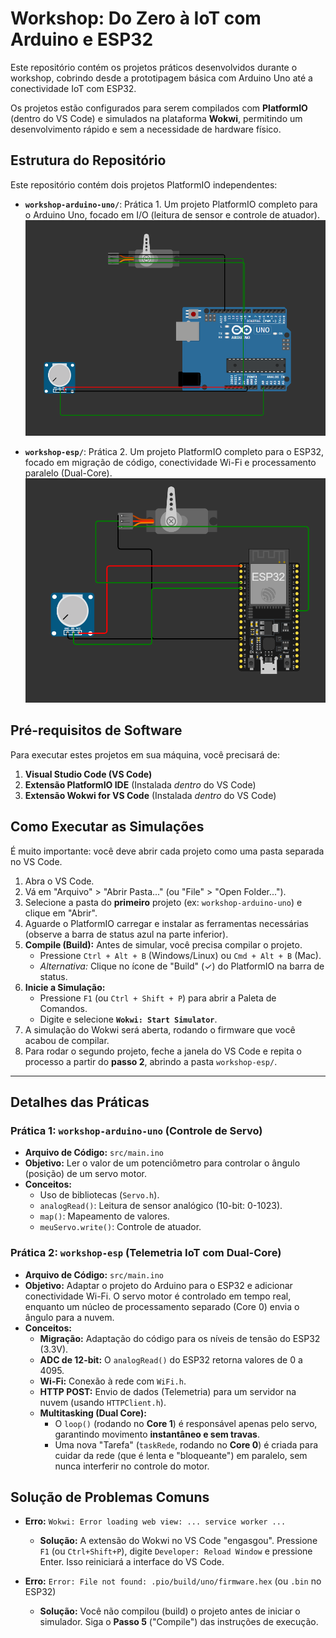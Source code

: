 # Workshop: Do Zero à IoT com Arduino e ESP32

Este repositório contém os projetos práticos desenvolvidos durante o workshop, cobrindo desde a prototipagem básica com Arduino Uno até a conectividade IoT com ESP32.

Os projetos estão configurados para serem compilados com **PlatformIO** (dentro do VS Code) e simulados na plataforma **Wokwi**, permitindo um desenvolvimento rápido e sem a necessidade de hardware físico.

## Estrutura do Repositório

Este repositório contém dois projetos PlatformIO independentes:

* **`workshop-arduino-uno/`**: Prática 1. Um projeto PlatformIO completo para o Arduino Uno, focado em I/O (leitura de sensor e controle de atuador).
![Placa Arduino virtualizada na plataforma Wokwi](arduino-uno.png)

* **`workshop-esp/`**: Prática 2. Um projeto PlatformIO completo para o ESP32, focado em migração de código, conectividade Wi-Fi e processamento paralelo (Dual-Core).
![Placa ESP32 virtualizada na plataforma Wokwi](esp32.png)

## Pré-requisitos de Software

Para executar estes projetos em sua máquina, você precisará de:

1.  **Visual Studio Code (VS Code)**
2.  **Extensão PlatformIO IDE** (Instalada *dentro* do VS Code)
3.  **Extensão Wokwi for VS Code** (Instalada *dentro* do VS Code)

## Como Executar as Simulações

É muito importante: você deve abrir cada projeto como uma pasta separada no VS Code.

1.  Abra o VS Code.
2.  Vá em "Arquivo" > "Abrir Pasta..." (ou "File" > "Open Folder...").
3.  Selecione a pasta do **primeiro** projeto (ex: `workshop-arduino-uno`) e clique em "Abrir".
4.  Aguarde o PlatformIO carregar e instalar as ferramentas necessárias (observe a barra de status azul na parte inferior).
5.  **Compile (Build):** Antes de simular, você precisa compilar o projeto.
    * Pressione `Ctrl + Alt + B` (Windows/Linux) ou `Cmd + Alt + B` (Mac).
    * *Alternativa:* Clique no ícone de "Build" (✓) do PlatformIO na barra de status.
6.  **Inicie a Simulação:**
    * Pressione `F1` (ou `Ctrl + Shift + P`) para abrir a Paleta de Comandos.
    * Digite e selecione **`Wokwi: Start Simulator`**.
7.  A simulação do Wokwi será aberta, rodando o firmware que você acabou de compilar.
8.  Para rodar o segundo projeto, feche a janela do VS Code e repita o processo a partir do **passo 2**, abrindo a pasta `workshop-esp/`.

---

## Detalhes das Práticas

### Prática 1: `workshop-arduino-uno` (Controle de Servo)

* **Arquivo de Código:** `src/main.ino`
* **Objetivo:** Ler o valor de um potenciômetro para controlar o ângulo (posição) de um servo motor.
* **Conceitos:**
    * Uso de bibliotecas (`Servo.h`).
    * `analogRead()`: Leitura de sensor analógico (10-bit: 0-1023).
    * `map()`: Mapeamento de valores.
    * `meuServo.write()`: Controle de atuador.

### Prática 2: `workshop-esp` (Telemetria IoT com Dual-Core)

* **Arquivo de Código:** `src/main.ino`
* **Objetivo:** Adaptar o projeto do Arduino para o ESP32 e adicionar conectividade Wi-Fi. O servo motor é controlado em tempo real, enquanto um núcleo de processamento separado (Core 0) envia o ângulo para a nuvem.
* **Conceitos:**
    * **Migração:** Adaptação do código para os níveis de tensão do ESP32 (3.3V).
    * **ADC de 12-bit:** O `analogRead()` do ESP32 retorna valores de 0 a 4095.
    * **Wi-Fi:** Conexão à rede com `WiFi.h`.
    * **HTTP POST:** Envio de dados (Telemetria) para um servidor na nuvem (usando `HTTPClient.h`).
    * **Multitasking (Dual Core):**
        * O `loop()` (rodando no **Core 1**) é responsável apenas pelo servo, garantindo movimento **instantâneo e sem travas**.
        * Uma nova "Tarefa" (`taskRede`, rodando no **Core 0**) é criada para cuidar da rede (que é lenta e "bloqueante") em paralelo, sem nunca interferir no controle do motor.

## Solução de Problemas Comuns

* **Erro:** `Wokwi: Error loading web view: ... service worker ...`
    * **Solução:** A extensão do Wokwi no VS Code "engasgou". Pressione `F1` (ou `Ctrl+Shift+P`), digite `Developer: Reload Window` e pressione Enter. Isso reiniciará a interface do VS Code.

* **Erro:** `Error: File not found: .pio/build/uno/firmware.hex` (ou `.bin` no ESP32)
    * **Solução:** Você não compilou (build) o projeto antes de iniciar o simulador. Siga o **Passo 5** ("Compile") das instruções de execução.
